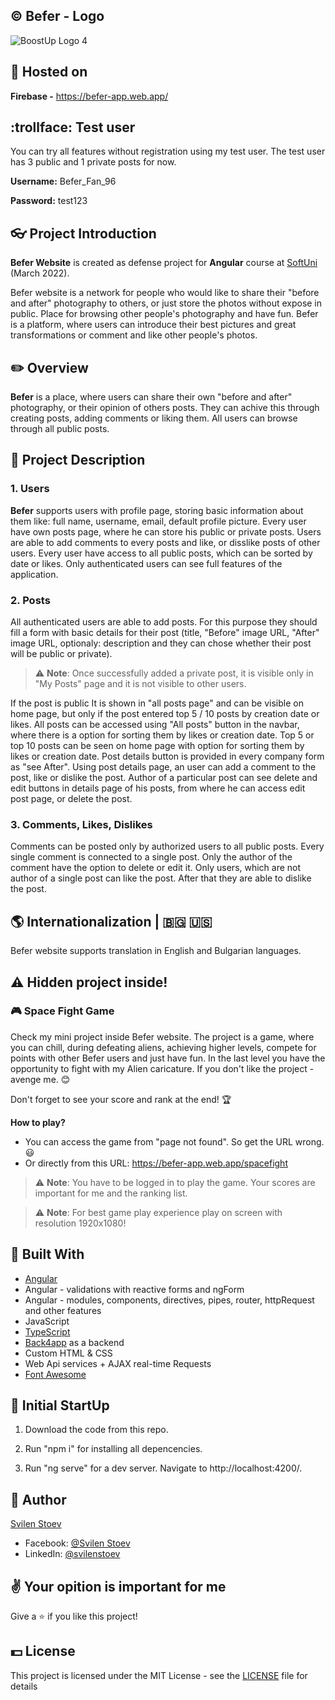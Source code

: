## &copy; Befer - Logo
![BoostUp Logo 4](https://www.linkpicture.com/q/Logo21.png)

## :link: Hosted on

**Firebase -** https://befer-app.web.app/

## :trollface: Test user
You can try all features without registration using my test user. The test user has 3 public and 1 private posts for now.

**Username:** Befer_Fan_96

**Password:** test123

## :eyeglasses: Project Introduction

**Befer Website** is created as defense project for **Angular** course at [SoftUni](https://softuni.bg/ "SoftUni") (March 2022).

Befer website is a network for people who would like to share their "before and after" photography to others, or just store the photos without expose in public. Place for browsing other people's photography and have fun.
Befer is a platform, where users can introduce their best pictures and great transformations or comment and like other people's photos.

## :pencil2: Overview

**Befer** is a place, where users can share their own "before and after" photography, or their opinion of others posts. They can achive this through creating posts, adding comments or liking them. All users can browse through all public posts.

## :pencil: Project Description

### 1. Users

**Befer** supports users with profile page, storing basic information about them like: full name, username, email, default profile picture. Every user have own posts page, where he can store his public or private posts. Users are able to add comments to every posts and like, or disslike posts of other users. Every user have access to all public posts, which can be sorted by date or likes. Only authenticated users can see full features of the application.

### 2. Posts

All authenticated users are able to add posts. For this purpose they should fill a form with basic details for their post (title, "Before" image URL, "After" image URL, optionaly: description and they can chose whether their post will be public or private).
> :warning: **Note**: Once successfully added a private post, it is visible only in "My Posts" page and it is not visible to other users.

If the post is public It is shown in "all posts page" and can be visible on home page, but only if the post entered top 5 / 10 posts by creation date or likes.
All posts can be accessed using "All posts" button in the navbar, where there is a option for sorting them by likes or creation date. Top 5 or top 10 posts can be seen on home page with option for sorting them by likes or creation date.
Post details button is provided in every company form as "see After".
Using post details page, an user can add a comment to the post, like or dislike the post.
Author of a particular post can see delete and edit buttons in details page of his posts, from where he can access edit post page, or delete the post.

### 3. Comments, Likes, Dislikes

Comments can be posted only by authorized users to all public posts. Every single comment is connected to a single post.
Only the author of the comment have the option to delete or edit it.
Only users, which are not author of a single post can like the post. After that they are able to dislike the post.

## :earth_americas: Internationalization | :bulgaria: :us:

Befer website supports translation in English and Bulgarian languages.

## :warning: Hidden project inside!
### :video_game: Space Fight Game

Check my mini project inside Befer website. The project is a game, where you can chill, during defeating aliens, achieving higher levels, compete for points with other Befer users and just have fun. In the last level you have the opportunity to fight with my Alien caricature. If you don't like the project - avenge me. :blush: 

Don't forget to see your score and rank at the end! :trophy:

**How to play?** 
- You can access the game from "page not found". So get the URL wrong. :smiley:
- Or directly from this URL: https://befer-app.web.app/spacefight

> :warning: **Note**: You have to be logged in to play the game. Your scores are important for me and the ranking list.

> :warning: **Note**: For best game play experience play on screen with resolution 1920x1080!

## :hammer: Built With
- [Angular](https://github.com/angular)
- Angular - validations with reactive forms and ngForm
- Angular - modules, components, directives, pipes, router, httpRequest and other features
- JavaScript
- [TypeScript](https://www.typescriptlang.org/)
- [Back4app](https://www.back4app.com/) as a backend
- Custom HTML & CSS
- Web Api services + AJAX real-time Requests
- [Font Awesome](https://fontawesome.com/)

## :rocket: Initial StartUp

1) Download the code from this repo. 

2) Run "npm i" for installing all depencencies.

3) Run "ng serve" for a dev server. Navigate to http://localhost:4200/.

## 🧑 Author

[Svilen Stoev](https://github.com/SvilenStoev)
- Facebook: [@Svilen Stoev](https://www.facebook.com/svilen.stoev.3)
- LinkedIn: [@svilenstoev](https://www.linkedin.com/in/svilenstoev/?fbclid=IwAR3__rQn3sR4rxJKEL6FK4QV1aR9tnF6vnOwMWsBghXz3xZPx-lYOc66gtU)

## :v: Your opition is important for me

Give a :star: if you like this project!

## 💵 License

This project is licensed under the MIT License - see the [LICENSE](LICENSE) file for details
